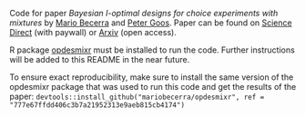 Code for paper *Bayesian I-optimal designs for choice experiments with mixtures* by [Mario Becerra](http://mariobecerra.github.io/) and [Peter Goos](https://www.kuleuven.be/wieiswie/en/person/00006560). Paper can be found on [Science Direct](https://www.sciencedirect.com/science/article/pii/S0169743921001635?via%3Dihub) (with paywall) or [Arxiv](https://arxiv.org/abs/2108.01748) (open access).

R package [opdesmixr](https://github.com/mariobecerra/opdesmixr) must be installed to run the code. Further instructions will be added to this README in the near future.

To ensure exact reproducibility, make sure to install the same version of the opdesmixr package that was used to run this code and get the results of the paper:
`devtools::install_github("mariobecerra/opdesmixr", ref = "777e67ffdd406c3b7a21952313e9aeb815cb4174")`
